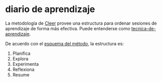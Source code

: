 # diario de aprendizaje

La metodología de [Cleer](https://www.startcleer.com) provee una estructura para ordenar sesiones de aprendizaje de forma más efectiva. Puede entenderse como [tecnica-de-aprendizaje](tecnica-de-aprendizaje.md).

De acuerdo con el [esquema del método](https://www.leuchtturm1917.us/learning-journal-learning-journey/), la estructura es:

1. Planifica
1. Explora
1. Experimenta
1. Reflexiona
1. Resume
